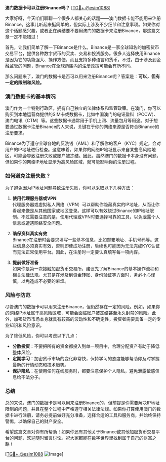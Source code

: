 **澳门数据卡可以注册Binance吗？** [[TG💪+ @esim1088](https://t.me/s/esim1088)]

大家好呀，今天咱们聊聊一个很多人都关心的话题——澳门数据卡能不能用来注册Binance。这事儿听起来挺简单的，但实际上涉及不少细节和注意事项。如果你对这个话题感兴趣，或者正在纠结要不要用澳门的数据卡来注册Binance，那这篇文章一定不能错过！

首先，让我们简单了解一下Binance是什么。Binance是一家全球知名的加密货币交易平台，提供各种数字货币的买卖、交易和投资服务。很多人选择使用Binance是因为它的功能强大、操作方便，而且支持多种语言和货币。不过，由于涉及到金融监管的问题，Binance在全球范围内的注册政策可能会有所不同。

那么问题来了，澳门的数据卡是否可以用来注册Binance呢？答案是：**可以，但有一定的限制和风险。**

### 澳门数据卡的基本情况

澳门作为一个特别行政区，拥有自己独立的法律体系和监管政策。在澳门，你可以购买到本地运营商提供的SIM卡或数据卡，比如中国澳门的电讯盈科（PCCW）、澳门电讯（CTM）等。这些数据卡通常用于手机上网、流量包月等用途。对于想要通过数据卡注册Binance的人来说，关键在于你的网络来源是否符合Binance的注册要求。

Binance为了遵守全球各地的反洗钱（AML）和了解你的客户（KYC）规定，会对用户的IP地址进行检查。这意味着，如果你的网络IP地址显示来自某些高风险地区，可能会导致注册失败或账户被冻结。因此，虽然澳门的数据卡本身没有问题，但如果你的网络IP地址显示为高风险区域，就可能影响你的注册过程。

### 如何避免注册失败？

为了避免因为IP地址问题导致注册失败，你可以采取以下几种方法：

1. **使用代理服务器或VPN**  
   代理服务器或虚拟私人网络（VPN）可以帮助你隐藏真实的IP地址，从而让你看起来像是从其他国家或地区登录。这样可以有效绕过Binance的IP地址限制。不过需要注意的是，使用代理或VPN时要选择可靠的工具，以免泄露个人信息或遭遇网络安全问题。

2. **确保资料真实有效**  
   Binance在注册时会要求填写一些基本信息，比如邮箱地址、手机号码等。这些信息必须真实有效，否则即使成功注册，后续也可能因为无法完成KYC认证而无法正常使用平台。因此，在注册时一定要认真填写每一项内容。

3. **提前做好准备**  
   如果你是第一次接触加密货币交易所，建议先了解Binance的基本操作流程和相关法律法规。尤其是在涉及到资金转账、身份验证等方面时，务必小心谨慎，以免造成不必要的麻烦。

### 风险与防范

尽管澳门的数据卡可以用来注册Binance，但仍然存在一定的风险。例如，如果你的网络IP地址属于高风险区域，可能会面临账户被冻结甚至永久封禁的风险。此外，加密货币市场本身就具有较高的波动性和不确定性，投资者需要具备一定的专业知识和风险意识。

为了降低风险，你可以考虑以下几点：

- **分散投资**：不要把所有的资金都投入到单一项目中，合理分配资产有助于降低整体风险。
- **定期学习**：加密货币市场的变化非常快，保持学习的态度能够帮助你及时掌握最新的行情动态和技术趋势。
- **保护隐私**：在使用任何在线服务时，都要注意保护个人隐私，避免泄露敏感信息给不法分子。

### 总结

总的来说，澳门的数据卡是可以用来注册Binance的，但前提是你需要解决IP地址限制的问题，并且在整个过程中严格遵守相关法律法规。如果你打算使用澳门的数据卡进行注册，请务必提前做好充分准备，选择合适的工具和服务商，并始终保持警惕，以确保自己的财产安全。

希望这篇文章对你有所帮助！如果你还有其他关于Binance或其他加密货币交易平台的问题，欢迎随时留言讨论。祝大家都能在数字世界里找到属于自己的财富之路！

[[TG💪+ @esim1088](https://t.me/s/esim1088) ![Image](https://i.postimg.cc/4NQfJmqS/Snipaste-2025-05-13-00-14-12.png)]